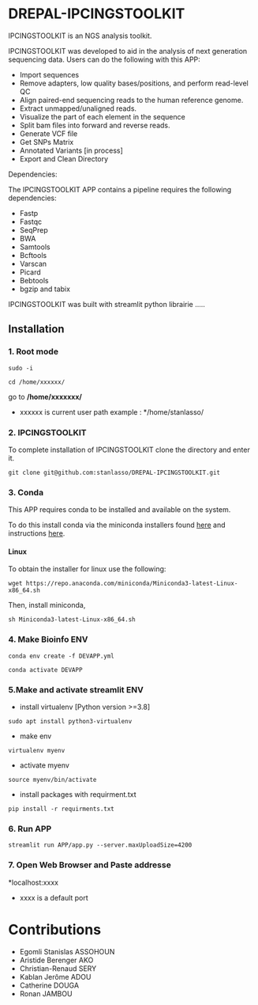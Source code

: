 # DREPAL-IPCINGSTOOLKIT

IPCINGSTOOLKIT is an NGS analysis toolkit.

IPCINGSTOOLKIT was developed to aid in the analysis of next generation sequencing data. Users can do the following with this APP:

* Import sequences  
* Remove adapters, low quality bases/positions, and perform read-level QC 
* Align paired-end sequencing reads to the human reference genome.
* Extract unmapped/unaligned reads.
* Visualize the part of each element in the sequence 
* Split bam files into forward and reverse reads.
* Generate VCF file
* Get SNPs Matrix
* Annotated Variants [in process]
* Export and Clean Directory


Dependencies: 

The IPCINGSTOOLKIT APP contains a pipeline requires the following dependencies:

* Fastp
* Fastqc
* SeqPrep
* BWA 
* Samtools
* Bcftools
* Varscan
* Picard
* Bebtools
* bgzip and tabix 

IPCINGSTOOLKIT was built with streamlit python librairie  .....

## Installation

### 1.  Root mode

```
sudo -i
```
```
cd /home/xxxxxx/
```
go to **/home/xxxxxxx/** 
- xxxxxx is current user path example : */home/stanlasso/

### 2. IPCINGSTOOLKIT

To complete installation of IPCINGSTOOLKIT  clone the directory and enter it.

```
git clone git@github.com:stanlasso/DREPAL-IPCINGSTOOLKIT.git
```
### 3. Conda

This APP requires conda to be installed and available on the system.

To do this install conda via the miniconda installers found [here](https://docs.conda.io/en/latest/miniconda.html) and instructions [here](https://docs.conda.io/projects/continuumio-conda/en/latest/user-guide/install/index.html).
 

#### Linux

  To obtain the installer for linux use the following:
```
wget https://repo.anaconda.com/miniconda/Miniconda3-latest-Linux-x86_64.sh
```

  Then, install miniconda,

```
sh Miniconda3-latest-Linux-x86_64.sh
```

### 4. Make Bioinfo ENV
```
conda env create -f DEVAPP.yml
```
```
conda activate DEVAPP
```

### 5.Make and activate streamlit ENV

- install virtualenv [Python version >=3.8]
```
sudo apt install python3-virtualenv 
```
- make env
```
virtualenv myenv
```
- activate myenv
```
source myenv/bin/activate
```
- install packages with requirment.txt
```
pip install -r requirments.txt
```
### 6. Run APP
```
streamlit run APP/app.py --server.maxUploadSize=4200

```
### 7. Open Web Browser and Paste addresse
*localhost:xxxx 
- xxxx is a default port 

# Contributions

- Egomli Stanislas ASSOHOUN 
- Aristide Berenger AKO 
- Christian-Renaud SERY
- Kablan Jerôme ADOU
- Catherine DOUGA
- Ronan JAMBOU 

